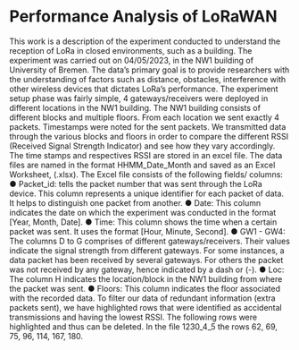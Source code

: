 # Performance Analysis of LoRaWAN
This work is a description of the experiment conducted to understand the reception
of LoRa in closed environments, such as a building.
The experiment was carried out on 04/05/2023, in the NW1 building of University of
Bremen. The data’s primary goal is to provide researchers with the understanding of
factors such as distance, obstacles, interference with other wireless devices that
dictates LoRa’s performance.
The experiment setup phase was fairly simple, 4 gateways/receivers were deployed
in different locations in the NW1 building.
The NW1 building consists of different blocks and multiple floors. From each location
we sent exactly 4 packets.
Timestamps were noted for the sent packets.
We transmitted data through the various blocks and floors in order to compare the
different RSSI (Received Signal Strength Indicator) and see how they vary
accordingly.
The time stamps and respectives RSSI are stored in an excel file.
The data files are named in the format HHMM_Date_Month and saved as an Excel
Worksheet, (.xlsx).
The Excel file consists of the following fields/ columns:
● Packet_id: tells the packet number that was sent through the LoRa device.
This column represents a unique identifier for each packet of data. It helps to
distinguish one packet from another.
● Date: This column indicates the date on which the experiment was conducted
in the format [Year, Month, Date].
● Time: This column shows the time when a certain packet was sent. It uses the
format [Hour, Minute, Second].
● GW1 - GW4: The columns D to G comprises of different gateways/receivers.
Their values indicate the signal strength from different gateways. For some
instances, a data packet has been received by several gateways. For others
the packet was not received by any gateway, hence indicated by a dash or (-).
● Loc: The column H indicates the location/block in the NW1 building from
where the packet was sent.
● Floors: This column indicates the floor associated with the recorded data.
To filter our data of redundant information (extra packets sent), we have highlighted
rows that were identified as accidental transmissions and having the lowest RSSI.
The following rows were highlighted and thus can be deleted.
In the file 1230_4_5 the rows 62, 69, 75, 96, 114, 167, 180.
